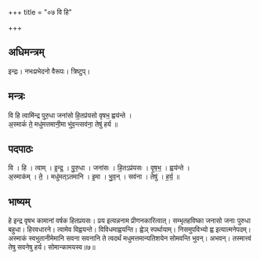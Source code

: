 +++
title = "०७ वि हि"

+++
## अधिमन्त्रम्
इन्द्रः। नभःप्रभेदनो वैरूपः। त्रिष्टुप्।

## मन्त्रः
वि हि त्वामि॑न्द्र पुरु॒धा जना॑सो हि॒तप्र॑यसो वृषभ॒ ह्वय॑न्ते ।  
अ॒स्माकं॑ ते॒ मधु॑मत्तमानी॒मा भु॑व॒न्त्सव॑ना॒ तेषु॑ हर्य ॥

## पदपाठः
वि । हि । त्वाम् । इ॒न्द्र॒ । पु॒रु॒धा । जना॑सः । हि॒तऽप्र॑यसः । वृ॒ष॒भ॒ । ह्वय॑न्ते ।  
अ॒स्माक॑म् । ते॒ । मधु॑मत्ऽतमानि । इ॒मा । भु॒व॒न् । सव॑ना । तेषु॑ । ह॒र्य॒ ॥

## भाष्यम्
हे इन्द्र वृषभ कामानां वर्षक हितप्रयसः। प्रय इत्यन्ननाम प्रीणनकारित्वात्। सम्भृतहविष्का जनासो जनाः पुरुधा बहुधा। हिरवधारने। त्वामेव विह्वयन्ते। विविधमाह्वयन्ति। ह्वेञ् स्पर्थायाम्। निसमुपविभ्यो ह्व इत्यात्मनेपदम्। अस्माकं स्वभुतानीमेमानि सवना सवनानि ते त्वदर्थं मधुमत्तमान्यतिशयेन सोमवन्ति भुवन्। अभवन्। तस्मात्त्वं तेषु सवनेषु हर्य। सोमान्कामयस्व॥७॥